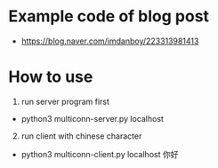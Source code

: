 # Example code of blog post
- https://blog.naver.com/imdanboy/223313981413

# How to use
1. run server program first
- python3 multiconn-server.py localhost <port>

2. run client with chinese character
- python3 multiconn-client.py localhost <port> 你好
